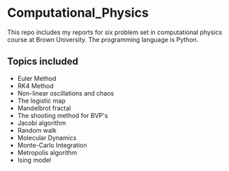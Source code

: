 # Computational_Physics
This repo includes my reports for six problem set in computational physics course at Brown University. The programming language is Python. 

## Topics included
- Euler Method
- RK4 Method
- Non-linear oscillations and chaos
- The logistic map
- Mandelbrot fractal
- The shooting method for BVP's
- Jacobi algorithm
- Random walk
- Molecular Dynamics
- Monte-Carlo Integration
- Metropolis algorithm
- Ising model
